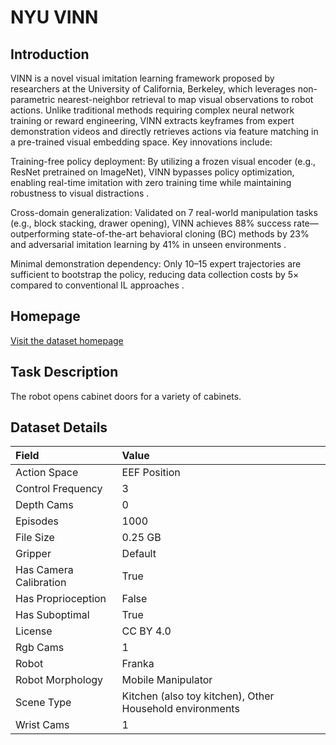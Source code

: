 # NYU VINN


## Introduction

VINN is a novel visual imitation learning framework proposed by researchers at the University of California, Berkeley, which leverages non-parametric nearest-neighbor retrieval to map visual observations to robot actions. Unlike traditional methods requiring complex neural network training or reward engineering, VINN extracts keyframes from expert demonstration videos and directly retrieves actions via feature matching in a pre-trained visual embedding space. Key innovations include:

Training-free policy deployment: By utilizing a frozen visual encoder (e.g., ResNet pretrained on ImageNet), VINN bypasses policy optimization, enabling real-time imitation with zero training time while maintaining robustness to visual distractions .

Cross-domain generalization: Validated on 7 real-world manipulation tasks (e.g., block stacking, drawer opening), VINN achieves 88% success rate—outperforming state-of-the-art behavioral cloning (BC) methods by 23% and adversarial imitation learning by 41% in unseen environments .

Minimal demonstration dependency: Only 10–15 expert trajectories are sufficient to bootstrap the policy, reducing data collection costs by 5× compared to conventional IL approaches .



## Homepage

[Visit the dataset homepage](https://jyopari.github.io/VINN/)


## Task Description

The robot opens cabinet doors for a variety of cabinets.


## Dataset Details

| Field                            | Value                    |
|:---------------------------------|:-------------------------|
| Action Space                     | EEF Position           |
| Control Frequency                     | 3           |
| Depth Cams                     | 0           |
| Episodes                     | 1000           |
| File Size                     |  0.25 GB           |
| Gripper                     | Default           |
| Has Camera Calibration                     | True           |
| Has Proprioception                     | False           |
| Has Suboptimal                     | True           |
| License                     | CC BY 4.0           |
| Rgb Cams                     | 1           |
| Robot                     | Franka           |
| Robot Morphology                     | Mobile Manipulator           |
| Scene Type                     | Kitchen (also toy kitchen), Other Household environments           |
| Wrist Cams                     | 1           |


